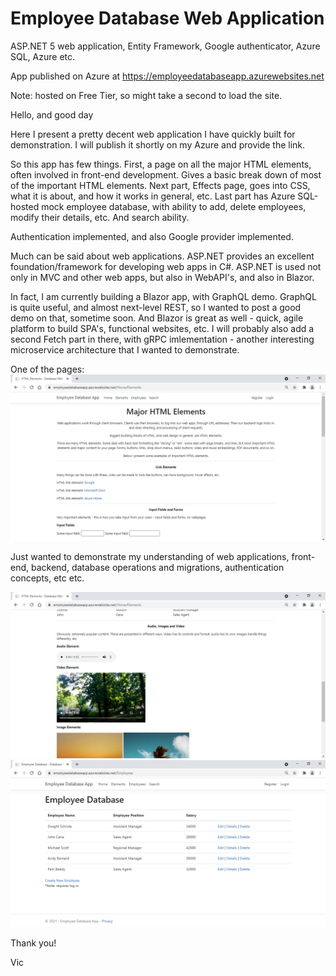 # Employee Database Web Application
ASP.NET 5 web application, Entity Framework, Google authenticator, Azure SQL, Azure etc.

App published on Azure at https://employeedatabaseapp.azurewebsites.net

Note: hosted on Free Tier, so might take a second to load the site.

Hello, and good day

Here I present a pretty decent web application I have quickly built for demonstration. I will publish it shortly on my Azure and provide the link.

So this app has few things. First, a page on all the major HTML elements, often involved in front-end development. Gives a basic break down of most of the important HTML elements.
Next part, Effects page, goes into CSS, what it is about, and how it works in general, etc. Last part has Azure SQL-hosted mock employee database, with ability to add, delete employees, modify their details, etc. And search ability.

Authentication implemented, and also Google provider implemented.

Much can be said about web applications. ASP.NET provides an excellent foundation/framework for developing web apps in C#. ASP.NET is used not only in MVC and other web apps, but also in WebAPI's, and also in Blazor. 

In fact, I am currently building a Blazor app, with GraphQL demo. GraphQL is quite useful, and almost next-level REST, so I wanted to post a good demo on that, sometime soon. And Blazor is great as well - quick, agile platform to build SPA's, functional websites, etc. I will probably also add a second Fetch part in there, with gRPC imlementation - another interesting microservice architecture that I wanted to demonstrate.

One of the pages:
![alt text](https://github.com/VBukowsky81/EmployeeDatabaseApp/blob/master/Other/Pic1.jpg)

Just wanted to demonstrate my understanding of web applications, front-end, backend, database operations and migrations, authentication concepts, etc etc.

![alt text](https://github.com/VBukowsky81/EmployeeDatabaseApp/blob/master/Other/Pic2.jpg)
![alt text](https://github.com/VBukowsky81/EmployeeDatabaseApp/blob/master/Other/Pic3.jpg)

Thank you!

Vic
